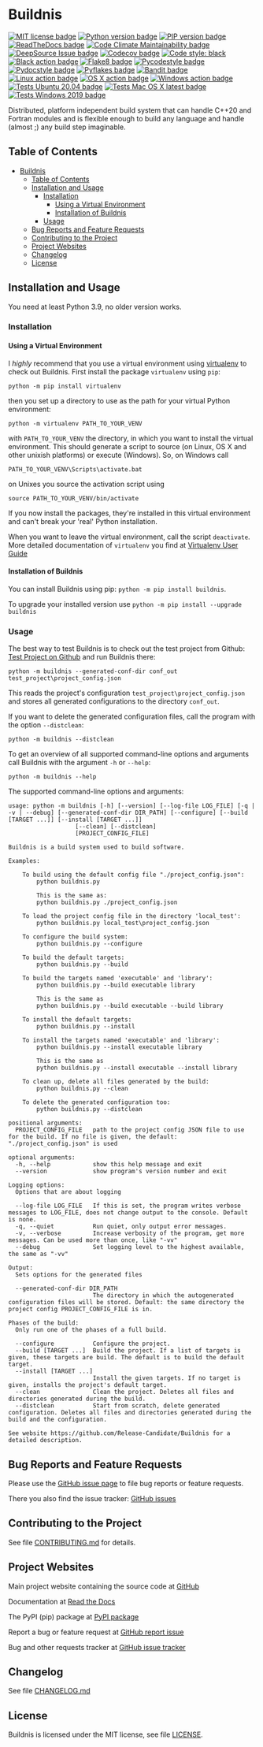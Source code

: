 # Buildnis

[![MIT license badge](https://img.shields.io/github/license/Release-Candidate/Buildnis)](https://github.com/Release-Candidate/Buildnis/blob/main/LICENSE)
[![Python version badge](https://img.shields.io/pypi/pyversions/buildnis)](https://www.python.org/downloads/)
[![PIP version badge](https://img.shields.io/pypi/v/buildnis)](https://pypi.org/project/buildnis/)
[![ReadTheDocs badge](https://readthedocs.org/projects/buildnis/badge/?version=latest&style=flat)](https://buildnis.readthedocs.io/en/latest/)
[![Code Climate Maintainability badge](https://api.codeclimate.com/v1/badges/c5e672a62eeaba8e6fdf/maintainability)](https://codeclimate.com/github/Release-Candidate/Buildnis/maintainability)
[![DeepSource Issue badge](https://deepsource.io/gh/Release-Candidate/Buildnis.svg/?label=active+issues&show_trend=true)](https://deepsource.io/gh/Release-Candidate/Buildnis/?ref=repository-badge)
[![Codecov badge](https://codecov.io/gh/Release-Candidate/Buildnis/branch/main/graph/badge.svg?token=E26YQKPZ0E)](https://codecov.io/gh/Release-Candidate/Buildnis)
[![Code style: black](https://img.shields.io/badge/code%20style-black-000000.svg)](https://github.com/psf/black)
[![Black action badge](https://github.com/Release-Candidate/Buildnis/actions/workflows/black.yml/badge.svg)](https://github.com/Release-Candidate/Buildnis/actions/workflows/black.yml)
[![Flake8 badge](https://github.com/Release-Candidate/Buildnis/actions/workflows/flake8.yml/badge.svg)](https://github.com/Release-Candidate/Buildnis/actions/workflows/flake8.yml)
[![Pycodestyle badge](https://github.com/Release-Candidate/Buildnis/actions/workflows/pycodestyle.yml/badge.svg)](https://github.com/Release-Candidate/Buildnis/actions/workflows/pycodestyle.yml)
[![Pydocstyle badge](https://github.com/Release-Candidate/Buildnis/actions/workflows/pydocstyle.yml/badge.svg)](https://github.com/Release-Candidate/Buildnis/actions/workflows/pydocstyle.yml)
[![Pyflakes badge](https://github.com/Release-Candidate/Buildnis/actions/workflows/pyflakes.yml/badge.svg)](https://github.com/Release-Candidate/Buildnis/actions/workflows/pyflakes.yml)
[![Bandit badge](https://github.com/Release-Candidate/Buildnis/actions/workflows/bandit.yml/badge.svg)](https://github.com/Release-Candidate/Buildnis/actions/workflows/bandit.yml)
[![Linux action badge](https://github.com/Release-Candidate/Buildnis/actions/workflows/linux.yml/badge.svg?branch=main)](https://github.com/Release-Candidate/Buildnis/actions/workflows/linux.yml)
[![OS X action badge](https://github.com/Release-Candidate/Buildnis/actions/workflows/osx.yml/badge.svg)](https://github.com/Release-Candidate/Buildnis/actions/workflows/osx.yml)
[![Windows action badge](https://github.com/Release-Candidate/Buildnis/actions/workflows/windows.yml/badge.svg)](https://github.com/Release-Candidate/Buildnis/actions/workflows/windows.yml)
[![Tests Ubuntu 20.04 badge](https://github.com/Release-Candidate/Buildnis/actions/workflows/linux_test.yml/badge.svg)](https://github.com/Release-Candidate/Buildnis/actions/workflows/linux_test.yml)
[![Tests Mac OS X latest badge](https://github.com/Release-Candidate/Buildnis/actions/workflows/osx_test.yml/badge.svg)](https://github.com/Release-Candidate/Buildnis/actions/workflows/osx_test.yml)
[![Tests Windows 2019 badge](https://github.com/Release-Candidate/Buildnis/actions/workflows/windows_test.yml/badge.svg)](https://github.com/Release-Candidate/Buildnis/actions/workflows/windows_test.yml)

Distributed, platform independent build system that can handle C++20 and Fortran modules and is flexible enough to build any language and handle (almost ;) any build step imaginable.

## Table of Contents

- [Buildnis](#buildnis)
  - [Table of Contents](#table-of-contents)
  - [Installation and Usage](#installation-and-usage)
    - [Installation](#installation)
      - [Using a Virtual Environment](#using-a-virtual-environment)
      - [Installation of Buildnis](#installation-of-buildnis)
    - [Usage](#usage)
  - [Bug Reports and Feature Requests](#bug-reports-and-feature-requests)
  - [Contributing to the Project](#contributing-to-the-project)
  - [Project Websites](#project-websites)
  - [Changelog](#changelog)
  - [License](#license)

## Installation and Usage

You need at least Python 3.9, no older version works.

### Installation

#### Using a Virtual Environment

I _highly_ recommend that you use a virtual environment using [virtualenv](https://virtualenv.pypa.io/en/latest/) to check out Buildnis.
First install the package `virtualenv` using `pip`:

```shell
python -m pip install virtualenv
```

then you set up a directory to use as the path for your virtual Python environment:

```shell
python -m virtualenv PATH_TO_YOUR_VENV
```

with `PATH_TO_YOUR_VENV` the directory, in which you want to install the virtual environment. This should generate a script to source (on Linux, OS X and other unixish platforms) or execute (Windows). So, on Windows call

```shell
PATH_TO_YOUR_VENV\Scripts\activate.bat
```

 on Unixes you source the activation script using

```shell
source PATH_TO_YOUR_VENV/bin/activate
```

 If you now install the packages, they're installed in this virtual environment and can't break your 'real' Python installation.

When you want to leave the virtual environment, call the script `deactivate`. More detailed documentation of `virtualenv` you find at [Virtualenv User Guide](https://virtualenv.pypa.io/en/stable/user_guide.html)

#### Installation of Buildnis

You can install Buildnis using pip: `python -m pip install buildnis`.

To upgrade your installed version use `python -m pip install --upgrade buildnis`

### Usage

The best way to test Buildnis is to check out the test project from Github: [Test Project on Github](https://github.com/Release-Candidate/Buildnis/tree/main/test_project) and run Buildnis there:

`python -m buildnis --generated-conf-dir conf_out test_project\project_config.json`

This reads the project's configuration `test_project\project_config.json` and stores all generated configurations to the directory `conf_out`.

If you want to delete the generated configuration files, call the program with the option `--distclean`:

`python -m buildnis --distclean`

To get an overview of all supported command-line options and arguments call Buildnis with the argument `-h` or `--help`:

`python -m buildnis --help`

The supported command-line options and arguments:

``` text
usage: python -m buildnis [-h] [--version] [--log-file LOG_FILE] [-q | -v | --debug] [--generated-conf-dir DIR_PATH] [--configure] [--build [TARGET ...]] [--install [TARGET ...]]
                   [--clean] [--distclean]
                   [PROJECT_CONFIG_FILE]

Buildnis is a build system used to build software.

Examples:

    To build using the default config file "./project_config.json":
        python buildnis.py

        This is the same as:
        python buildnis.py ./project_config.json

    To load the project config file in the directory 'local_test':
        python buildnis.py local_test\project_config.json

    To configure the build system:
        python buildnis.py --configure

    To build the default targets:
        python buildnis.py --build

    To build the targets named 'executable' and 'library':
        python buildnis.py --build executable library

        This is the same as
        python buildnis.py --build executable --build library

    To install the default targets:
        python buildnis.py --install

    To install the targets named 'executable' and 'library':
        python buildnis.py --install executable library

        This is the same as
        python buildnis.py --install executable --install library

    To clean up, delete all files generated by the build:
        python buildnis.py --clean

    To delete the generated configuration too:
        python buildnis.py --distclean

positional arguments:
  PROJECT_CONFIG_FILE   path to the project config JSON file to use for the build. If no file is given, the default: "./project_config.json" is used

optional arguments:
  -h, --help            show this help message and exit
  --version             show program's version number and exit

Logging options:
  Options that are about logging

  --log-file LOG_FILE   If this is set, the program writes verbose messages to LOG_FILE, does not change output to the console. Default is none.
  -q, --quiet           Run quiet, only output error messages.
  -v, --verbose         Increase verbosity of the program, get more messages. Can be used more than once, like "-vv"
  --debug               Set logging level to the highest available, the same as "-vv"

Output:
  Sets options for the generated files

  --generated-conf-dir DIR_PATH
                        The directory in which the autogenerated configuration files will be stored. Default: the same directory the project config PROJECT_CONFIG_FILE is in.

Phases of the build:
  Only run one of the phases of a full build.

  --configure           Configure the project.
  --build [TARGET ...]  Build the project. If a list of targets is given, these targets are build. The default is to build the default target.
  --install [TARGET ...]
                        Install the given targets. If no target is given, installs the project's default target.
  --clean               Clean the project. Deletes all files and directories generated during the build.
  --distclean           Start from scratch, delete generated configuration. Deletes all files and directories generated during the build and the configuration.

See website https://github.com/Release-Candidate/Buildnis for a detailed description.

```

## Bug Reports and Feature Requests

Please use the [GitHub issue page](https://github.com/Release-Candidate/Buildnis/issues/new/choose) to file bug reports or feature requests.

There you also find the issue tracker: [GitHub issues](https://github.com/Release-Candidate/Buildnis/issues)

## Contributing to the Project

See file [CONTRIBUTING.md](https://github.com/Release-Candidate/Buildnis/blob/main/CONTRIBUTING.md) for details.

## Project Websites

Main project website containing the source code at [GitHub](https://github.com/Release-Candidate/Buildnis)

Documentation at [Read the Docs](https://buildnis.readthedocs.io/en/latest/)

The PyPI (pip) package at [PyPI package](https://pypi.org/project/buildnis/)

Report a bug or feature request at [GitHub report issue](https://github.com/Release-Candidate/Buildnis/issues/new/choose)

Bug and other requests tracker at [GitHub issue tracker](https://github.com/Release-Candidate/Buildnis/issues)

## Changelog

See file [CHANGELOG.md](https://github.com/Release-Candidate/Buildnis/blob/main/CHANGELOG.md)

## License

Buildnis is licensed under the MIT license, see file [LICENSE](https://github.com/Release-Candidate/Buildnis/blob/main/LICENSE).
